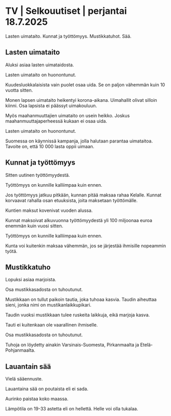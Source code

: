 # TV | Selkouutiset | perjantai 18.7.2025

Lasten uimataito. Kunnat ja työttömyys. Mustikkatuhot. Sää.

## Lasten uimataito

Aluksi asiaa lasten uimataidosta.

Lasten uimataito on huonontunut.

Kuudesluokkalaisista vain puolet osaa uida. Se on paljon vähemmän kuin 10 vuotta sitten.

Monen lapsen uimataito heikentyi korona-aikana. Uimahallit olivat silloin kiinni. Osa lapsista ei päässyt uimakouluun.

Myös maahanmuuttajien uimataito on usein heikko. Joskus maahanmuuttajaperheessä kukaan ei osaa uida.

Lasten uimataito on huonontunut.

Suomessa on käynnissä kampanja, jolla halutaan parantaa uimataitoa. Tavoite on, että 10 000 lasta oppii uimaan.

## Kunnat ja työttömyys

Sitten uutinen työttömyydestä.

Työttömyys on kunnille kalliimpaa kuin ennen.

Jos työttömyys jatkuu pitkään, kunnan pitää maksaa rahaa Kelalle. Kunnat korvaavat rahalla osan etuuksista, joita maksetaan työttömälle.

Kuntien maksut kovenivat vuoden alussa.

Kunnat maksoivat alkuvuonna työttömyydestä yli 100 miljoonaa euroa enemmän kuin vuosi sitten.

Työttömyys on kunnille kalliimpaa kuin ennen.

Kunta voi kuitenkin maksaa vähemmän, jos se järjestää ihmisille nopeammin työtä.

## Mustikkatuho

Lopuksi asiaa marjoista.

Osa mustikkasadosta on tuhoutunut.

Mustikkaan on tullut paikoin tautia, joka tuhoaa kasvia. Taudin aiheuttaa sieni, jonka nimi on mustikanlaikkupikari.

Taudin vuoksi mustikkaan tulee ruskeita laikkuja, eikä marjoja kasva.

Tauti ei kuitenkaan ole vaarallinen ihmiselle.

Osa mustikkasadosta on tuhoutunut.

Tuhoja on löydetty ainakin Varsinais-Suomesta, Pirkanmaalta ja Etelä-Pohjanmaalta.

## Lauantain sää

Vielä sääennuste.

Lauantaina sää on poutaista eli ei sada.

Aurinko paistaa koko maassa.

Lämpötila on 19-33 astetta eli on hellettä. Helle voi olla tukalaa.
